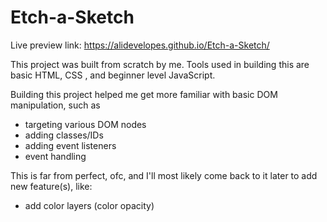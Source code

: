 # Etch-a-Sketch

Live preview link: https://alidevelopes.github.io/Etch-a-Sketch/

This project was built from scratch by me.
Tools used in building this are basic HTML, CSS , and beginner level JavaScript.

Building this project helped me get more familiar with basic DOM manipulation, such as

- targeting various DOM nodes
- adding classes/IDs
- adding event listeners
- event handling

This is far from perfect, ofc, and I'll most likely come back to it later to add new feature(s), like:

- add color layers (color opacity)
